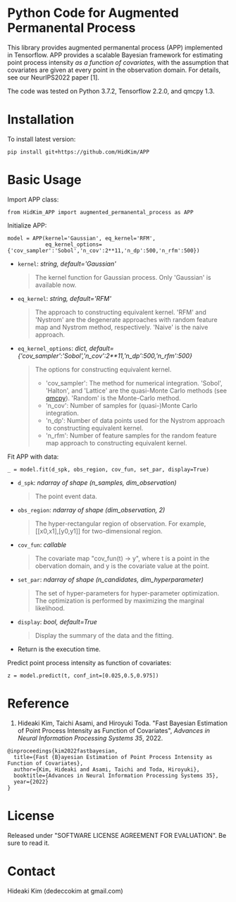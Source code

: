# Python Code for Augmented Permanental Process 
This library provides augmented permanental process (APP) implemented in Tensorflow. APP provides a scalable Bayesian framework for estimating point process intensity *as a function of covariates*, with the assumption that covariates are given at every point in the observation domain. For details, see our NeurIPS2022 paper [1].

The code was tested on Python 3.7.2, Tensorflow 2.2.0, and qmcpy 1.3.

# Installation
To install latest version:
```
pip install git+https://github.com/HidKim/APP
```

# Basic Usage
Import APP class:
```
from HidKim_APP import augmented_permanental_process as APP
```
Initialize APP:
```
model = APP(kernel='Gaussian', eq_kernel='RFM',  
            eq_kernel_options={'cov_sampler':'Sobol','n_cov':2**11,'n_dp':500,'n_rfm':500})
```
- `kernel`: *string, default='Gaussian'* <br> 
  >The kernel function for Gaussian process. Only 'Gaussian' is available now.
- `eq_kernel`:  *string, default='RFM'* <br>
  >The approach to constructing equivalent kernel. 'RFM' and 'Nystrom' are the degenerate approaches with random feature map and Nystrom method, respectively. 'Naive' is the naive approach.  
- `eq_kernel_options`:  *dict, default={'cov_sampler':'Sobol','n_cov':2**11,'n_dp':500,'n_rfm':500}* <br>
  >The options for constructing equivalent kernel.
  >* 'cov_sampler': The method for numerical integration. 'Sobol', 'Halton', and 'Lattice' are the quasi-Monte Carlo methods (see [qmcpy](https://pypi.org/project/qmcpy/)). 'Random' is the Monte-Carlo method.
  >* 'n_cov': Number of samples for (quasi-)Monte Carlo integration.
  >* 'n_dp': Number of data points used for the Nystrom approach to constructing equivalent kernel.
  >* 'n_rfm': Number of feature samples for the random feature map approach to constructing equivalent kernel.
  
Fit APP with data:
```
_ = model.fit(d_spk, obs_region, cov_fun, set_par, display=True)
```
- `d_spk`: *ndarray of shape (n_samples, dim_observation)* <br> 
  >The point event data.
- `obs_region`:  *ndarray of shape (dim_observation, 2)*  <br>
  > The hyper-rectangular region of observation. For example, [[x0,x1],[y0,y1]] for two-dimensional region.  
- `cov_fun`: *callable* <br> 
  >The covariate map "cov_fun(t) -> y", where t is a point in the obervation domain, and y is the covariate value at the point.  
- `set_par`:  *ndarray of shape (n_candidates, dim_hyperparameter)*  <br>
  >The set of hyper-parameters for hyper-parameter optimization. The optimization is performed by maximizing the marginal likelihood.
- `display`:  *bool, default=True*  <br>
  >Display the summary of the data and the fitting. 
- Return is the execution time.

Predict point process intensity as function of covariates:
```
z = model.predict(t, conf_int=[0.025,0.5,0.975])
```

# Reference
1. Hideaki Kim, Taichi Asami, and Hiroyuki Toda. "Fast Bayesian Estimation of Point Process Intensity as Function of Covariates", *Advances in Neural Information Processing Systems 35*, 2022.
```
@inproceedings{kim2022fastbayesian,
  title={Fast {B}ayesian Estimation of Point Process Intensity as Function of Covariates},
  author={Kim, Hideaki and Asami, Taichi and Toda, Hiroyuki},
  booktitle={Advances in Neural Information Processing Systems 35},
  year={2022}
}
``` 

# License
Released under "SOFTWARE LICENSE AGREEMENT FOR EVALUATION". Be sure to read it.

# Contact
Hideaki Kim (dedeccokim at gmail.com)